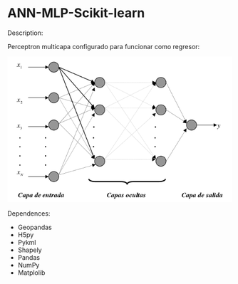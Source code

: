 # ANN-MLP-Scikit-learn

Description:


Perceptron multicapa configurado para funcionar como regresor:
<p align="center">
  <img width=650 src="mlp-network.png"/>
 </p>



Dependences:

* Geopandas
* H5py 
* Pykml
* Shapely
* Pandas
* NumPy
* Matplolib


